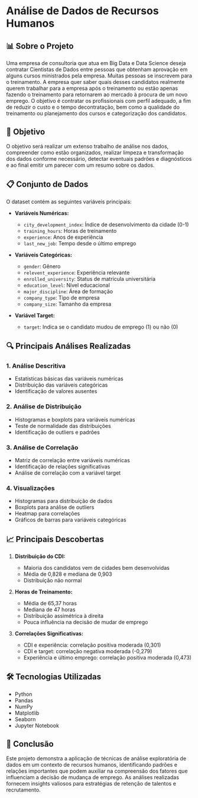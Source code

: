 # Análise de Dados de Recursos Humanos

## 📊 Sobre o Projeto

Uma empresa de consultoria que atua em Big Data e Data Science deseja contratar Cientistas de Dados entre pessoas que obtenham aprovação em alguns cursos ministrados pela empresa. Muitas pessoas se inscrevem para o treinamento. A empresa quer saber quais desses candidatos realmente querem trabalhar para a empresa após o treinamento ou estão apenas fazendo o treinamento para retornarem ao mercado à procura de um novo emprego. O objetivo é contratar  os profissionais com perfil adequado, a fim de reduzir o custo e o tempo decontratação, bem como a qualidade do treinamento ou planejamento dos cursos e categorização dos candidatos.

## 🎯 Objetivo

O objetivo será realizar um extenso trabalho de análise nos dados, compreender como estão organizados, realizar limpeza e transformação dos dados conforme necessário, detectar eventuais padrões e diagnósticos e ao final emitir um parecer com um resumo sobre os dados.

## 📋 Conjunto de Dados

O dataset contém as seguintes variáveis principais:

- **Variáveis Numéricas:**
  - `city_development_index`: Índice de desenvolvimento da cidade (0-1)
  - `training_hours`: Horas de treinamento
  - `experience`: Anos de experiência
  - `last_new_job`: Tempo desde o último emprego

- **Variáveis Categóricas:**
  - `gender`: Gênero
  - `relevent_experience`: Experiência relevante
  - `enrolled_university`: Status de matrícula universitária
  - `education_level`: Nível educacional
  - `major_discipline`: Área de formação
  - `company_type`: Tipo de empresa
  - `company_size`: Tamanho da empresa

- **Variável Target:**
  - `target`: Indica se o candidato mudou de emprego (1) ou não (0)

## 🔍 Principais Análises Realizadas

### 1. Análise Descritiva
- Estatísticas básicas das variáveis numéricas
- Distribuição das variáveis categóricas
- Identificação de valores ausentes

### 2. Análise de Distribuição
- Histogramas e boxplots para variáveis numéricas
- Teste de normalidade das distribuições
- Identificação de outliers e padrões

### 3. Análise de Correlação
- Matriz de correlação entre variáveis numéricas
- Identificação de relações significativas
- Análise de correlação com a variável target

### 4. Visualizações
- Histogramas para distribuição de dados
- Boxplots para análise de outliers
- Heatmap para correlações
- Gráficos de barras para variáveis categóricas

## 📈 Principais Descobertas

1. **Distribuição do CDI:**
   - Maioria dos candidatos vem de cidades bem desenvolvidas
   - Média de 0,828 e mediana de 0,903
   - Distribuição não normal

2. **Horas de Treinamento:**
   - Média de 65,37 horas
   - Mediana de 47 horas
   - Distribuição assimétrica à direita
   - Pouca influência na decisão de mudar de emprego

3. **Correlações Significativas:**
   - CDI e experiência: correlação positiva moderada (0,301)
   - CDI e target: correlação negativa moderada (-0,279)
   - Experiência e último emprego: correlação positiva moderada (0,473)

## 🛠️ Tecnologias Utilizadas

- Python
- Pandas
- NumPy
- Matplotlib
- Seaborn
- Jupyter Notebook

## 📝 Conclusão

Este projeto demonstra a aplicação de técnicas de análise exploratória de dados em um contexto de recursos humanos, identificando padrões e relações importantes que podem auxiliar na compreensão dos fatores que influenciam a decisão de mudança de emprego. As análises realizadas fornecem insights valiosos para estratégias de retenção de talentos e recrutamento.

